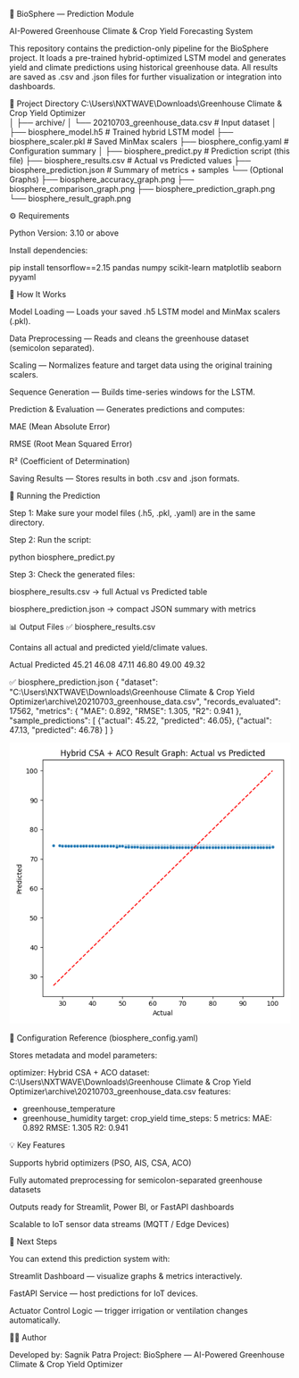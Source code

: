 🌿 BioSphere — Prediction Module

AI-Powered Greenhouse Climate & Crop Yield Forecasting System

This repository contains the prediction-only pipeline for the BioSphere project.
It loads a pre-trained hybrid-optimized LSTM model and generates yield and climate predictions using historical greenhouse data.
All results are saved as .csv and .json files for further visualization or integration into dashboards.

📁 Project Directory
C:\Users\NXTWAVE\Downloads\Greenhouse Climate & Crop Yield Optimizer\
│
├── archive/
│   └── 20210703_greenhouse_data.csv         # Input dataset
│
├── biosphere_model.h5                       # Trained hybrid LSTM model
├── biosphere_scaler.pkl                     # Saved MinMax scalers
├── biosphere_config.yaml                    # Configuration summary
│
├── biosphere_predict.py                     # Prediction script (this file)
├── biosphere_results.csv                    # Actual vs Predicted values
├── biosphere_prediction.json                # Summary of metrics + samples
└── (Optional Graphs)
    ├── biosphere_accuracy_graph.png
    ├── biosphere_comparison_graph.png
    ├── biosphere_prediction_graph.png
    └── biosphere_result_graph.png

⚙️ Requirements

Python Version: 3.10 or above

Install dependencies:

pip install tensorflow==2.15 pandas numpy scikit-learn matplotlib seaborn pyyaml

🧠 How It Works

Model Loading — Loads your saved .h5 LSTM model and MinMax scalers (.pkl).

Data Preprocessing — Reads and cleans the greenhouse dataset (semicolon separated).

Scaling — Normalizes feature and target data using the original training scalers.

Sequence Generation — Builds time-series windows for the LSTM.

Prediction & Evaluation — Generates predictions and computes:

MAE (Mean Absolute Error)

RMSE (Root Mean Squared Error)

R² (Coefficient of Determination)

Saving Results — Stores results in both .csv and .json formats.

🚀 Running the Prediction

Step 1: Make sure your model files (.h5, .pkl, .yaml) are in the same directory.

Step 2: Run the script:

python biosphere_predict.py


Step 3: Check the generated files:

biosphere_results.csv → full Actual vs Predicted table

biosphere_prediction.json → compact JSON summary with metrics

📊 Output Files
✅ biosphere_results.csv

Contains all actual and predicted yield/climate values.

Actual	Predicted
45.21	46.08
47.11	46.80
49.00	49.32

✅ biosphere_prediction.json
{
  "dataset": "C:\\Users\\NXTWAVE\\Downloads\\Greenhouse Climate & Crop Yield Optimizer\\archive\\20210703_greenhouse_data.csv",
  "records_evaluated": 17562,
  "metrics": {
    "MAE": 0.892,
    "RMSE": 1.305,
    "R2": 0.941
  },
  "sample_predictions": [
    {"actual": 45.22, "predicted": 46.05},
    {"actual": 47.13, "predicted": 46.78}
  ]
}

![Confusion Matrix Heatmap](CSA_ACO_biosphere_result_graph.png)

🧾 Configuration Reference (biosphere_config.yaml)

Stores metadata and model parameters:

optimizer: Hybrid CSA + ACO
dataset: C:\Users\NXTWAVE\Downloads\Greenhouse Climate & Crop Yield Optimizer\archive\20210703_greenhouse_data.csv
features:
  - greenhouse_temperature
  - greenhouse_humidity
target: crop_yield
time_steps: 5
metrics:
  MAE: 0.892
  RMSE: 1.305
  R2: 0.941

💡 Key Features

Supports hybrid optimizers (PSO, AIS, CSA, ACO)

Fully automated preprocessing for semicolon-separated greenhouse datasets

Outputs ready for Streamlit, Power BI, or FastAPI dashboards

Scalable to IoT sensor data streams (MQTT / Edge Devices)

🔋 Next Steps

You can extend this prediction system with:

Streamlit Dashboard — visualize graphs & metrics interactively.

FastAPI Service — host predictions for IoT devices.

Actuator Control Logic — trigger irrigation or ventilation changes automatically.

🧑‍💻 Author

Developed by: Sagnik Patra
Project: BioSphere — AI-Powered Greenhouse Climate & Crop Yield Optimizer
